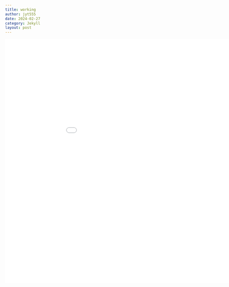 ```yaml
---
title: working
author: jyt555
date: 2024-02-27
category: Jekyll
layout: post
---
```




<embed src="../../working.pdf" width="1000" height="800" type="application/pdf">
